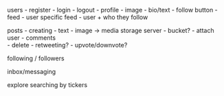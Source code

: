 users 
    - register
    - login
    - logout
    - profile
        - image
        - bio/text
        - follow button
    - feed
        - user specific feed 
        - user + who they follow

posts
    - creating
        - text
        - image -> media storage server - bucket?
    - attach user
    - comments    
    - delete
    - retweeting?
    - upvote/downvote?
    

following / followers

inbox/messaging

explore searching by tickers